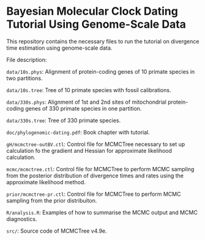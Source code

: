# Bayesian Molecular Clock Dating Tutorial Using Genome-Scale Data

This repository contains the necessary files to run the tutorial
on divergence time estimation using genome-scale data.

File description:

`data/10s.phys`: Alignment of protein-coding genes of 10 primate species in two partitions.

`data/10s.tree`: Tree of 10 primate species with fossil calibrations.

`data/330s.phys`: Alignment of 1st and 2nd sites of mitochondrial protein-coding genes of 330 primate species in one partition.

`data/330s.tree`: Tree of 330 primate species.

`doc/phylogenomic-dating.pdf`: Book chapter with tutorial.

`gH/mcmctree-outBV.ctl`: Control file for MCMCTree necessary to set up calculation fo the gradient and Hessian for approximate likelihood calculation.

`mcmc/mcmctree.ctl`: Control file for MCMCTree to perform MCMC sampling from the posterior distribution of divergence times and rates using the approximate likelihood method.

`prior/mcmctree-pr.ctl`: Control file for MCMCTree to perform MCMC sampling from the prior distribuiton.

`R/analysis.R`: Examples of how to summarise the MCMC output and MCMC diagnostics.

`src/`: Source code of MCMCTree v4.9e.
